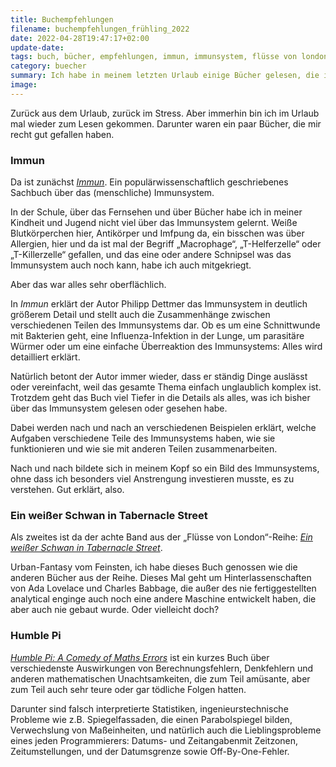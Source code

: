 ```yaml
---
title: Buchempfehlungen
filename: buchempfehlungen_frühling_2022
date: 2022-04-28T19:47:17+02:00
update-date:
tags: buch, bücher, empfehlungen, immun, immunsystem, flüsse von london, sommerzeit, winterzeit, zeitumstellung
category: buecher
summary: Ich habe in meinem letzten Urlaub einige Bücher gelesen, die ich hier unbedingt erwähnen muss.
image:
---
```


Zurück aus dem Urlaub, zurück im Stress. Aber immerhin bin ich im Urlaub mal wieder zum Lesen gekommen. Darunter waren ein paar Bücher, die mir recht gut gefallen haben.

### Immun

Da ist zunächst [*Immun*](https://www.goodreads.com/book/show/57517226-immun). Ein populärwissenschaftlich geschriebenes Sachbuch über das (menschliche) Immunsystem.

In der Schule, über das Fernsehen und über Bücher habe ich in meiner Kindheit und Jugend nicht viel über das Immunsystem gelernt. Weiße Blutkörperchen hier, Antikörper und Imfpung da, ein bisschen was über Allergien, hier und da ist mal der Begriff „Macrophage“, „T-Helferzelle“ oder „T-Killerzelle“ gefallen, und das eine oder andere Schnipsel was das Immunsystem auch noch kann, habe ich auch mitgekriegt.

Aber das war alles sehr oberflächlich.

In *Immun* erklärt der Autor Philipp Dettmer das Immunsystem in deutlich größerem Detail und stellt auch die Zusammenhänge zwischen verschiedenen Teilen des Immunsystems dar. Ob es um eine Schnittwunde mit Bakterien geht, eine Influenza-Infektion in der Lunge, um parasitäre Würmer oder um eine einfache Überreaktion des Immunsystems: Alles wird detailliert erklärt.

Natürlich betont der Autor immer wieder, dass er ständig Dinge auslässt oder vereinfacht, weil das gesamte Thema einfach unglaublich komplex ist. Trotzdem geht das Buch viel Tiefer in die Details als alles, was ich bisher über das Immunsystem gelesen oder gesehen habe.

Dabei werden nach und nach an verschiedenen Beispielen erklärt, welche Aufgaben verschiedene Teile des Immunsystems haben, wie sie funktionieren und wie sie mit anderen Teilen zusammenarbeiten.

Nach und nach bildete sich in meinem Kopf so ein Bild des Immunsystems, ohne dass ich besonders viel Anstrengung investieren musste, es zu verstehen. Gut erklärt, also.

### Ein weißer Schwan in Tabernacle Street

Als zweites ist da der achte Band aus der „Flüsse von London“-Reihe: [*Ein weißer Schwan in Tabernacle Street*](https://www.goodreads.com/book/show/53437594-ein-wei-er-schwan-in-tabernacle-street).

Urban-Fantasy vom Feinsten, ich habe dieses Buch genossen wie die anderen Bücher aus der Reihe. Dieses Mal geht um Hinterlassenschaften von Ada Lovelace und Charles Babbage, die außer des nie fertiggestellten analytical enginge auch noch eine andere Maschine entwickelt haben, die aber auch nie gebaut wurde. Oder vielleicht doch?

### Humble Pi

[*Humble Pi: A Comedy of Maths Errors*](https://www.goodreads.com/book/show/51417703-humble-pi) ist ein kurzes Buch über verschiedenste Auswirkungen von Berechnungsfehlern, Denkfehlern und anderen mathematischen Unachtsamkeiten, die zum Teil amüsante, aber zum Teil auch sehr teure oder gar tödliche Folgen hatten.

Darunter sind falsch interpretierte Statistiken, ingenieurstechnische Probleme wie z.B. Spiegelfassaden, die einen Parabolspiegel bilden, Verwechslung von Maßeinheiten, und natürlich auch die Lieblingsprobleme eines jeden Programmierers: Datums- und Zeitangabenmit Zeitzonen, Zeitumstellungen, und der Datumsgrenze sowie Off-By-One-Fehler.
